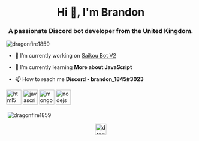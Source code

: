 <h1 align="center">Hi 👋, I'm Brandon</h1>
<h3 align="center">A passionate Discord bot developer from the United Kingdom.</h3>

<p align="left"> <img src="https://komarev.com/ghpvc/?username=dragonfire1859" alt="dragonfire1859" /> </p>

- 🔭 I’m currently working on [Saikou Bot V2](https://github.com/Saikou-Bot/SaikouBotV2)

- 🌱 I’m currently learning **More about JavaScript**

- 📫 How to reach me **Discord - brandon_1845#3023**

<p align="left"><img src="https://devicons.github.io/devicon/devicon.git/icons/html5/html5-original-wordmark.svg" alt="html5" width="40" height="40"/> <img src="https://devicons.github.io/devicon/devicon.git/icons/javascript/javascript-original.svg" alt="javascript" width="40" height="40"/> <img src="https://devicons.github.io/devicon/devicon.git/icons/mongodb/mongodb-original-wordmark.svg" alt="mongodb" width="40" height="40"/> <img src="https://devicons.github.io/devicon/devicon.git/icons/nodejs/nodejs-original-wordmark.svg" alt="nodejs" width="40" height="40"/></p>

<p>&nbsp;<img align="center" src="https://github-readme-stats.vercel.app/api?username=dragonfire1859&show_icons=true" alt="dragonfire1859" /></p>

<p align="center"> 
<a href="https://twitter.com/dragonfire1859" target="blank"><img align="center" src="https://cdn.jsdelivr.net/npm/simple-icons@3.0.1/icons/twitter.svg" alt="dragonfire1859" height="30" width="30" /></a>
</p>
